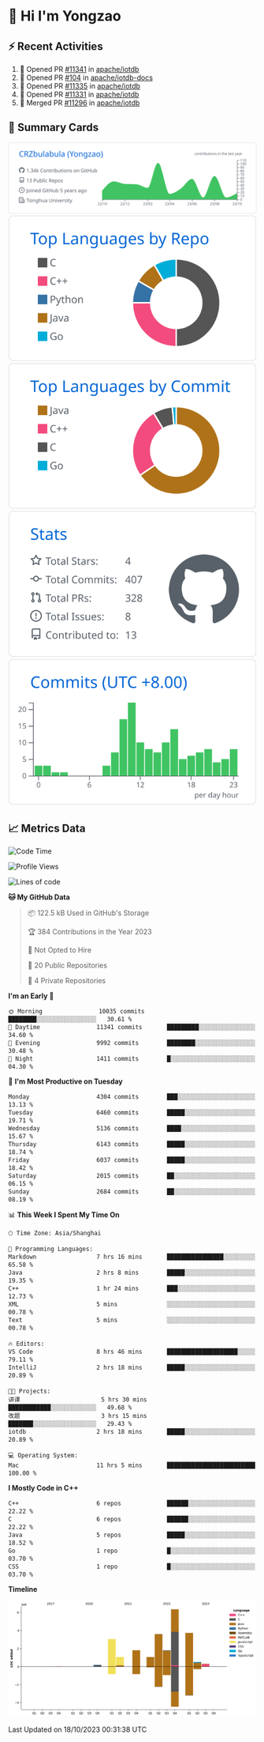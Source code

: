 # 👋 Hi I'm Yongzao

## ⚡ Recent Activities
<!--START_SECTION:activity-->
1. 💪 Opened PR [#11341](https://github.com/apache/iotdb/pull/11341) in [apache/iotdb](https://github.com/apache/iotdb)
2. 💪 Opened PR [#104](https://github.com/apache/iotdb-docs/pull/104) in [apache/iotdb-docs](https://github.com/apache/iotdb-docs)
3. 💪 Opened PR [#11335](https://github.com/apache/iotdb/pull/11335) in [apache/iotdb](https://github.com/apache/iotdb)
4. 💪 Opened PR [#11331](https://github.com/apache/iotdb/pull/11331) in [apache/iotdb](https://github.com/apache/iotdb)
5. 🎉 Merged PR [#11296](https://github.com/apache/iotdb/pull/11296) in [apache/iotdb](https://github.com/apache/iotdb)
<!--END_SECTION:activity-->

## 🎑 Summary Cards

[![](https://raw.githubusercontent.com/CRZbulabula/CRZbulabula/main/profile-summary-card-output/github/0-profile-details.svg)](https://github.com/vn7n24fzkq/github-profile-summary-cards)
[![](https://raw.githubusercontent.com/CRZbulabula/CRZbulabula/main/profile-summary-card-output/github/1-repos-per-language.svg)](https://github.com/vn7n24fzkq/github-profile-summary-cards) [![](https://raw.githubusercontent.com/CRZbulabula/CRZbulabula/main/profile-summary-card-output/github/2-most-commit-language.svg)](https://github.com/vn7n24fzkq/github-profile-summary-cards)
[![](https://raw.githubusercontent.com/CRZbulabula/CRZbulabula/main/profile-summary-card-output/github/3-stats.svg)](https://github.com/vn7n24fzkq/github-profile-summary-cards) [![](https://raw.githubusercontent.com/CRZbulabula/CRZbulabula/main/profile-summary-card-output/github/4-productive-time.svg)](https://github.com/vn7n24fzkq/github-profile-summary-cards)

## 📈 Metrics Data

<!--START_SECTION:waka-->
![Code Time](http://img.shields.io/badge/Code%20Time-352%20hrs%2032%20mins-blue)

![Profile Views](http://img.shields.io/badge/Profile%20Views-9-blue)

![Lines of code](https://img.shields.io/badge/From%20Hello%20World%20I%27ve%20Written-23.3%20million%20lines%20of%20code-blue)

**🐱 My GitHub Data** 

> 📦 122.5 kB Used in GitHub's Storage 
 > 
> 🏆 384 Contributions in the Year 2023
 > 
> 🚫 Not Opted to Hire
 > 
> 📜 20 Public Repositories 
 > 
> 🔑 4 Private Repositories 
 > 
**I'm an Early 🐤** 

```text
🌞 Morning                10035 commits       ████████░░░░░░░░░░░░░░░░░   30.61 % 
🌆 Daytime                11341 commits       █████████░░░░░░░░░░░░░░░░   34.60 % 
🌃 Evening                9992 commits        ████████░░░░░░░░░░░░░░░░░   30.48 % 
🌙 Night                  1411 commits        █░░░░░░░░░░░░░░░░░░░░░░░░   04.30 % 
```
📅 **I'm Most Productive on Tuesday** 

```text
Monday                   4304 commits        ███░░░░░░░░░░░░░░░░░░░░░░   13.13 % 
Tuesday                  6460 commits        █████░░░░░░░░░░░░░░░░░░░░   19.71 % 
Wednesday                5136 commits        ████░░░░░░░░░░░░░░░░░░░░░   15.67 % 
Thursday                 6143 commits        █████░░░░░░░░░░░░░░░░░░░░   18.74 % 
Friday                   6037 commits        █████░░░░░░░░░░░░░░░░░░░░   18.42 % 
Saturday                 2015 commits        ██░░░░░░░░░░░░░░░░░░░░░░░   06.15 % 
Sunday                   2684 commits        ██░░░░░░░░░░░░░░░░░░░░░░░   08.19 % 
```


📊 **This Week I Spent My Time On** 

```text
🕑︎ Time Zone: Asia/Shanghai

💬 Programming Languages: 
Markdown                 7 hrs 16 mins       ████████████████░░░░░░░░░   65.58 % 
Java                     2 hrs 8 mins        █████░░░░░░░░░░░░░░░░░░░░   19.35 % 
C++                      1 hr 24 mins        ███░░░░░░░░░░░░░░░░░░░░░░   12.73 % 
XML                      5 mins              ░░░░░░░░░░░░░░░░░░░░░░░░░   00.78 % 
Text                     5 mins              ░░░░░░░░░░░░░░░░░░░░░░░░░   00.78 % 

🔥 Editors: 
VS Code                  8 hrs 46 mins       ████████████████████░░░░░   79.11 % 
IntelliJ                 2 hrs 18 mins       █████░░░░░░░░░░░░░░░░░░░░   20.89 % 

🐱‍💻 Projects: 
讲课                       5 hrs 30 mins       ████████████░░░░░░░░░░░░░   49.68 % 
改题                       3 hrs 15 mins       ███████░░░░░░░░░░░░░░░░░░   29.43 % 
iotdb                    2 hrs 18 mins       █████░░░░░░░░░░░░░░░░░░░░   20.89 % 

💻 Operating System: 
Mac                      11 hrs 5 mins       █████████████████████████   100.00 % 
```

**I Mostly Code in C++** 

```text
C++                      6 repos             ██████░░░░░░░░░░░░░░░░░░░   22.22 % 
C                        6 repos             ██████░░░░░░░░░░░░░░░░░░░   22.22 % 
Java                     5 repos             █████░░░░░░░░░░░░░░░░░░░░   18.52 % 
Go                       1 repo              █░░░░░░░░░░░░░░░░░░░░░░░░   03.70 % 
CSS                      1 repo              █░░░░░░░░░░░░░░░░░░░░░░░░   03.70 % 
```



**Timeline**

![Lines of Code chart](https://raw.githubusercontent.com/CRZbulabula/CRZbulabula/main/assets/bar_graph.png)


 Last Updated on 18/10/2023 00:31:38 UTC
<!--END_SECTION:waka-->

